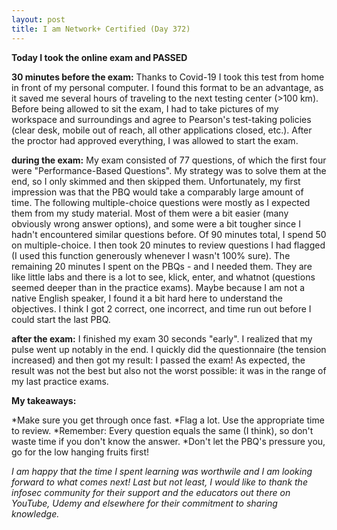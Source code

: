 ```yaml
---
layout: post
title: I am Network+ Certified (Day 372)
---
```


**Today I took the online exam and PASSED**

__30 minutes before the exam:__ Thanks to Covid-19 I took this test from home in front of my personal computer. I found this format to be an advantage, as it saved me several hours of traveling to the next testing center (>100 km). Before being allowed to sit the exam, I had to take pictures of my workspace and surroundings and agree to Pearson's test-taking policies (clear desk, mobile out of reach, all other applications closed, etc.). After the proctor had approved everything, I was allowed to start the exam.

__during the exam:__ My exam consisted of 77 questions, of which the first four were "Performance-Based Questions". My strategy was to solve them at the end, so I only skimmed and then skipped them. Unfortunately, my first impression was that the PBQ would take a comparably large amount of time. The following multiple-choice questions were mostly as I expected them from my study material. Most of them were a bit easier (many obviously wrong answer options), and some were a bit tougher since I hadn't encountered similar questions before. 
Of 90 minutes total, I spend 50 on multiple-choice. I then took 20 minutes to review questions I had flagged (I used this function generously whenever I wasn't 100% sure). 
The remaining 20 minutes I spent on the PBQs - and I needed them. They are like little labs and there is a lot to see, klick, enter, and whatnot (questions seemed deeper than in the practice exams). Maybe because I am not a native English speaker, I found it a bit hard here to understand the objectives. I think I got 2 correct, one incorrect, and time run out before I could start the last PBQ. 

__after the exam:__ I finished my exam 30 seconds "early". I realized that my pulse went up notably in the end. I quickly did the questionnaire (the tension increased) and then got my result: I passed the exam! As expected, the result was not the best but also not the worst possible: it was in the range of my last practice exams.

__My takeaways:__ 

*Make sure you get through once fast.
*Flag a lot. Use the appropriate time to review.
*Remember: Every question equals the same (I think), so don't waste time if you don't know the answer.
*Don't let the PBQ's pressure you, go for the low hanging fruits first!


_I am happy that the time I spent learning was worthwile and I am looking forward to what comes next! Last but not least, I would like to thank the infosec community for their support and the educators out there on YouTube, Udemy and elsewhere for their commitment to sharing knowledge._